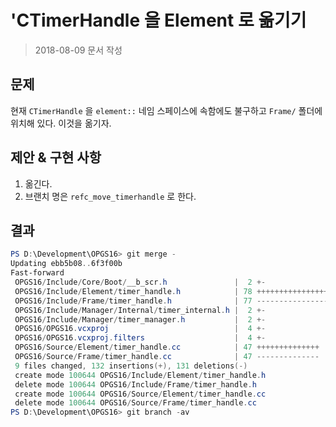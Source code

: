 # 'CTimerHandle 을 Element 로 옮기기

> 2018-08-09 문서 작성

## 문제

현재 `CTimerHandle` 을 `element::` 네임 스페이스에 속함에도 불구하고 `Frame/` 폴더에 위치해 있다. 이것을 옮기자.

## 제안 & 구현 사항

1. 옮긴다.
2. 브랜치 명은 `refc_move_timerhandle` 로 한다.

## 결과

``` powershell
PS D:\Development\OPGS16> git merge -
Updating ebb5b08..6f3f00b
Fast-forward
 OPGS16/Include/Core/Boot/__b_scr.h               |  2 +-
 OPGS16/Include/Element/timer_handle.h            | 78 ++++++++++++++++++++++++
 OPGS16/Include/Frame/timer_handle.h              | 77 -----------------------
 OPGS16/Include/Manager/Internal/timer_internal.h |  2 +-
 OPGS16/Include/Manager/timer_manager.h           |  2 +-
 OPGS16/OPGS16.vcxproj                            |  4 +-
 OPGS16/OPGS16.vcxproj.filters                    |  4 +-
 OPGS16/Source/Element/timer_handle.cc            | 47 ++++++++++++++
 OPGS16/Source/Frame/timer_handle.cc              | 47 --------------
 9 files changed, 132 insertions(+), 131 deletions(-)
 create mode 100644 OPGS16/Include/Element/timer_handle.h
 delete mode 100644 OPGS16/Include/Frame/timer_handle.h
 create mode 100644 OPGS16/Source/Element/timer_handle.cc
 delete mode 100644 OPGS16/Source/Frame/timer_handle.cc
PS D:\Development\OPGS16> git branch -av
```

